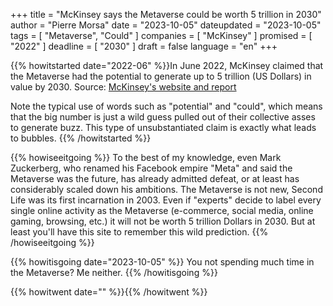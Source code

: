 +++
title     		= "McKinsey says the Metaverse could be worth 5 trillion in 2030"
author  		= "Pierre Morsa"
date 		    = "2023-10-05"
dateupdated		= "2023-10-05"
tags			= [ "Metaverse", "Could" ]
companies		= [ "McKinsey" ]
promised		= [ "2022" ]
deadline		= [ "2030" ]
draft      		= false
language		= "en"
+++

{{% howitstarted date="2022-06" %}}In June 2022, McKinsey claimed that the Metaverse had the potential to generate up to 5 trillion (US Dollars) in value by 2030. Source: [McKinsey's website and report](https://www.mckinsey.com/capabilities/growth-marketing-and-sales/our-insights/value-creation-in-the-metaverse)

Note the typical use of words such as "potential" and "could", which means that the big number is just a wild guess pulled out of their collective asses to generate buzz. This type of unsubstantiated claim is exactly what leads to bubbles.
{{% /howitstarted %}}

<!--more-->

{{% howiseeitgoing %}}
To the best of my knowledge, even Mark Zuckerberg, who renamed his Facebook empire "Meta" and said the Metaverse was the future, has already admitted defeat, or at least has considerably scaled down his ambitions. The Metaverse is not new, Second Life was its first incarnation in 2003. Even if "experts" decide to label every single online activity as the Metaverse (e-commerce, social media, online gaming, browsing, etc.) it will not be worth 5 trillion Dollars in 2030. But at least you'll have this site to remember this wild prediction.
{{% /howiseeitgoing %}}

{{% howitisgoing date="2023-10-05" %}}
You not spending much time in the Metaverse? Me neither.
{{% /howitisgoing %}}

{{% howitwent date="" %}}{{% /howitwent %}}
